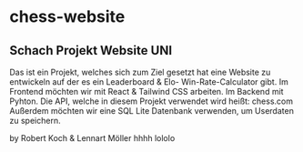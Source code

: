 # chess-website

## Schach Projekt Website UNI

Das ist ein Projekt, welches sich zum Ziel gesetzt hat eine Website zu entwickeln auf der es ein Leaderboard & Elo- Win-Rate-Calculator gibt.
Im Frontend möchten wir mit React & Tailwind CSS arbeiten.
Im Backend mit Pyhton.
Die API, welche in diesem Projekt verwendet wird heißt: chess.com
Außerdem möchten wir eine SQL Lite Datenbank verwenden, um Userdaten zu speichern.

by Robert Koch & Lennart Möller
hhhh
lololo